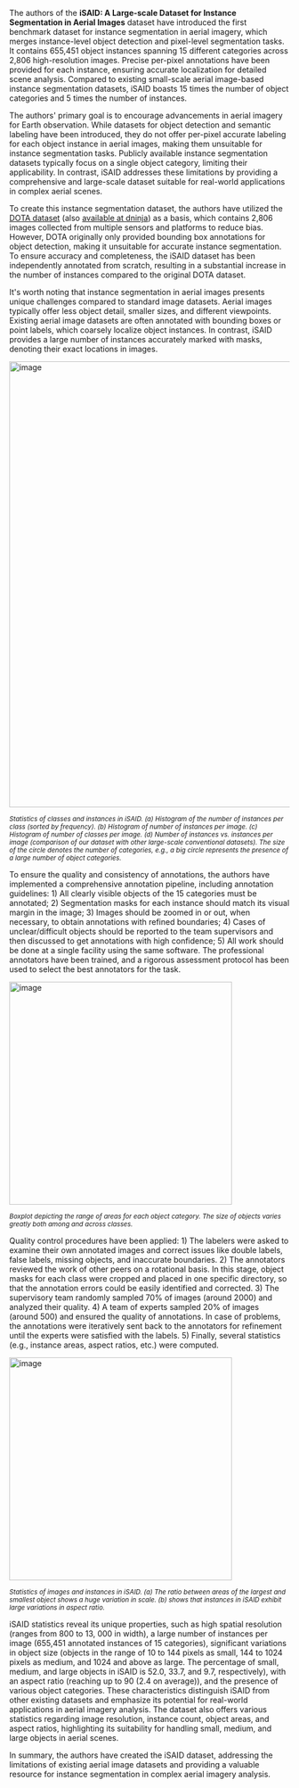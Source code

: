 The authors of the **iSAID: A Large-scale Dataset for Instance Segmentation in Aerial Images** dataset have introduced the first benchmark dataset for instance segmentation in aerial imagery, which merges instance-level object detection and pixel-level segmentation tasks. It contains 655,451 object instances spanning 15 different categories across 2,806 high-resolution images. Precise per-pixel annotations have been provided for each instance, ensuring accurate localization for detailed scene analysis. Compared to existing small-scale aerial image-based instance segmentation datasets, iSAID boasts 15 times the number of object categories and 5 times the number of instances.

The authors' primary goal is to encourage advancements in aerial imagery for Earth observation. While datasets for object detection and semantic labeling have been introduced, they do not offer per-pixel accurate labeling for each object instance in aerial images, making them unsuitable for instance segmentation tasks. Publicly available instance segmentation datasets typically focus on a single object category, limiting their applicability. In contrast, iSAID addresses these limitations by providing a comprehensive and large-scale dataset suitable for real-world applications in complex aerial scenes.

To create this instance segmentation dataset, the authors have utilized the [DOTA dataset](https://captain-whu.github.io/DOTA/index.html) (also [available at dninja](https://datasetninja.com/dota)) as a basis, which contains 2,806 images collected from multiple sensors and platforms to reduce bias. However, DOTA originally only provided bounding box annotations for object detection, making it unsuitable for accurate instance segmentation. To ensure accuracy and completeness, the iSAID dataset has been independently annotated from scratch, resulting in a substantial increase in the number of instances compared to the original DOTA dataset.

It's worth noting that instance segmentation in aerial images presents unique challenges compared to standard image datasets. Aerial images typically offer less object detail, smaller sizes, and different viewpoints. Existing aerial image datasets are often annotated with bounding boxes or point labels, which coarsely localize object instances. In contrast, iSAID provides a large number of instances accurately marked with masks, denoting their exact locations in images.

<img src="https://github.com/dataset-ninja/surgical-scene-segmentation-in-robotic-gastrectomy/assets/78355358/b7a75a99-2460-4a3e-b46a-5290e04204f9" alt="image" width="800">

<span style="font-size: smaller; font-style: italic;">Statistics of classes and instances in iSAID. (a) Histogram of the number of instances per class (sorted by frequency). (b) Histogram of number of instances per image. \(c\) Histogram of number of classes per image. (d) Number of instances vs. instances per image (comparison of our dataset with other large-scale conventional datasets). The size of the circle denotes the number of categories, e.g., a big circle represents the presence of a large number of object categories.</span>

To ensure the quality and consistency of annotations, the authors have implemented a comprehensive annotation pipeline, including annotation guidelines: 1) All clearly visible objects of the 15 categories must be annotated; 2) Segmentation masks for each instance should match its visual margin in the image; 3) Images should be zoomed in or out, when necessary, to obtain annotations with refined boundaries; 4) Cases of unclear/difficult objects should be reported to the team supervisors and then discussed to get annotations with high confidence; 5) All work should be done at a single facility using the same software. The professional annotators have been trained, and a rigorous assessment protocol has been used to select the best annotators for the task. 

<img src="https://github.com/dataset-ninja/surgical-scene-segmentation-in-robotic-gastrectomy/assets/78355358/3edf7675-1afc-4833-bceb-ae039461d4a5" alt="image" width="400">

<span style="font-size: smaller; font-style: italic;">Boxplot depicting the range of areas for each object category. The size of objects varies greatly both among and across classes.</span>

Quality control procedures have been applied: 1) The labelers were asked to examine their own annotated images and correct issues like double labels, false labels, missing objects, and inaccurate boundaries. 2) The annotators reviewed the work of other peers on a rotational basis. In this stage, object masks for each class were cropped and placed in one specific directory, so that the annotation errors could be easily identified and corrected. 3) The supervisory team randomly sampled 70% of images (around 2000) and analyzed their quality. 4) A team of experts sampled 20% of images (around 500) and ensured the quality of annotations. In case of problems, the annotations were iteratively sent back to the annotators for refinement until the experts were satisfied with the labels. 5) Finally, several statistics (e.g., instance areas, aspect ratios, etc.) were computed.

<img src="https://github.com/dataset-ninja/surgical-scene-segmentation-in-robotic-gastrectomy/assets/78355358/f5d551a8-e486-45f4-adbe-0aa5e310e766" alt="image" width="400">

<span style="font-size: smaller; font-style: italic;">Statistics of images and instances in iSAID. (a) The ratio between areas of the largest and smallest object shows a huge variation in scale. (b) shows that instances in iSAID exhibit large variations in aspect ratio.</span>

iSAID statistics reveal its unique properties, such as high spatial resolution (ranges from 800 to 13, 000 in width), a large number of instances per image (655,451 annotated instances of 15 categories), significant variations in object size (objects in the range of 10 to 144 pixels as small, 144 to 1024 pixels as medium, and 1024 and above as large. The percentage of small, medium, and large objects in iSAID is 52.0, 33.7, and 9.7, respectively), with an aspect ratio (reaching up to 90 (2.4 on average)), and the presence of various object categories. These characteristics distinguish iSAID from other existing datasets and emphasize its potential for real-world applications in aerial imagery analysis. The dataset also offers various statistics regarding image resolution, instance count, object areas, and aspect ratios, highlighting its suitability for handling small, medium, and large objects in aerial scenes.

In summary, the authors have created the iSAID dataset, addressing the limitations of existing aerial image datasets and providing a valuable resource for instance segmentation in complex aerial imagery analysis.
